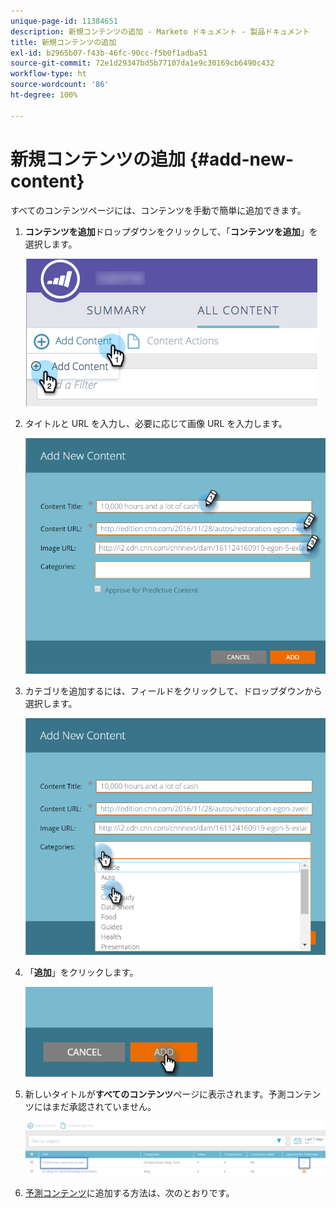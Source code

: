 ```yaml
---
unique-page-id: 11384651
description: 新規コンテンツの追加 - Marketo ドキュメント - 製品ドキュメント
title: 新規コンテンツの追加
exl-id: b2965b07-f43b-46fc-90cc-f5b0f1adba51
source-git-commit: 72e1d29347bd5b77107da1e9c30169cb6490c432
workflow-type: ht
source-wordcount: '86'
ht-degree: 100%

---
```


# 新規コンテンツの追加 {#add-new-content}

すべてのコンテンツページには、コンテンツを手動で簡単に追加できます。

1. **コンテンツを追加**&#x200B;ドロップダウンをクリックして、「**コンテンツを追加**」を選択します。

   ![](assets/image2017-10-3-8-3a54-3a9.png)

1. タイトルと URL を入力し、必要に応じて画像 URL を入力します。

   ![](assets/add-new-content-updated-pencils.png)

1. カテゴリを追加するには、フィールドをクリックして、ドロップダウンから選択します。

   ![](assets/add-new-content-categories-updated-hands.png)

1. 「**追加**」をクリックします。

   ![](assets/all-content-add-hand.png)

1. 新しいタイトルが&#x200B;**すべてのコンテンツ**&#x200B;ページに表示されます。予測コンテンツにはまだ承認されていません。

   ![](assets/image2017-10-3-8-3a55-3a21.png)

1. [予測コンテンツ](/help/marketo/product-docs/predictive-content/working-with-all-content/approve-a-title-for-predictive-content.md)に追加する方法は、次のとおりです。
